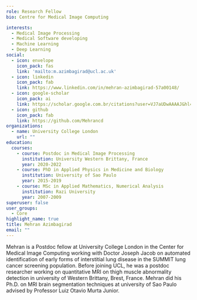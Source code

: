 ```yaml
---
role: Research Fellow
bio: Centre for Medical Image Computing

interests:
  - Medical Image Processing
  - Medical Software developing
  - Machine Learning
  - Deep Learning
social:
  - icon: envelope
    icon_pack: fas
    link: 'mailto:m.azimbagirad@ucl.ac.uk'
  - icon: linkedin
    icon_pack: fab
    link: https://www.linkedin.com/in/mehran-azimbagirad-57a00148/
  - icon: google-scholar
    icon_pack: ai
    link: https://scholar.google.com.br/citations?user=VJ7aUDwAAAAJ&hl=en
  - icon: github
    icon_pack: fab
    link: https://github.com/Mehrancd
organizations:
  - name: University College London
    url: ""
education:
  courses:
    - course: Postdoc in Medical Image Processing
      institution: University Western Brittany, France
      year: 2020-2022
    - course: PhD in Applied Physics in Medicine and Biology
      institution: University of Sao Paulo
      year: 2015-2019
    - course: MSc in Applied Mathematics, Numerical Analysis
      institution: Razi University
      year: 2007-2009
superuser: false
user_groups:
  - Core
highlight_name: true
title: Mehran Azimbagirad
email: ""
---
```


Mehran is a Postdoc fellow at University College London in the Center for Medical Image Computing working with Doctor Joseph Jacob on automated identification of early forms of interstitial lung disease in the SUMMIT lung cancer screening population.
Before joining UCL, he was a postdoc researcher working on quantitative MRI on thigh muscle abnormality detection in university of Western Brittany, Brest, France.
Mehran did his Ph.D. on MRI brain segmentation techniques at university of Sao Paulo advised by Professor Luiz Otavio Murta Junior.
